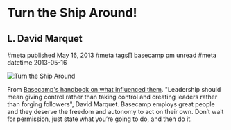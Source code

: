# Turn the Ship Around!
## L. David Marquet
#meta published May 16, 2013
#meta tags[] basecamp pm unread
#meta datetime 2013-05-16

![Turn the Ship Around](turn-that-ship-around.png)

From [Basecamp's handbook on what influenced them](https://basecamp.com/handbook/03-what-influenced-us). "Leadership should mean giving control rather than taking control and creating leaders rather than forging followers", David Marquet. Basecamp employs great people and they deserve the freedom and autonomy to act on their own. Don’t wait for permission, just state what you’re going to do, and then do it.

